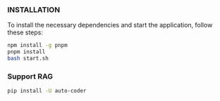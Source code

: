 ### INSTALLATION
To install the necessary dependencies and start the application, follow these steps:

```bash
npm install -g pnpm 
pnpm install
bash start.sh
```
### Support RAG

```bash
pip install -U auto-coder
```
